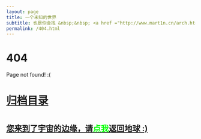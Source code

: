 ```yaml
---
layout: page
title: 一个未知的世界
subtitle: 也是你会找 &nbsp;&nbsp; <a href ="http://www.mart1n.cn/arch.html">架构</a>&nbsp;&nbsp; <a href ="http://www.mart1n.cn/life.html">生活故事</a>&nbsp;&nbsp; <a href ="http://www.mart1n.cn/jvm.html">JVM</a>
permalink: /404.html
---
```


# 404

Page not found! :(

<h1><a href ="http://www.mart1n.cn/archives.html">归档目录</a><h1>

<h2><a href="http://www.mart1n.cn/archives.html">您来到了宇宙的边缘，请<span style="color:#00FF00">点我</span>返回地球 :)</a></h2>
